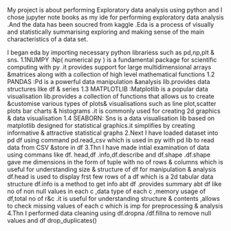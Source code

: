 My project is about performing Exploratory data analysis using python and I chose jupyter note books as my ide for performing exploratory data analysis .And the data has been soucred from kaggle .Eda is a process of visually and statistically summarising exploring and making sense of the main characteristics of a data set.

I began eda by importing necessary python librariess such as pd,np,plt & sns. 1.1NUMPY :Np( numerical py ) is a fundamental package for scientific computing with py .it provides support for large multidimensional arrays &matrices along with a collection of high level mathematical functions 1.2 PANDAS :Pd is a powerful data manipulation &analysis lib.provides data structures like df & series 1.3 MATPLOTLIB :Matplotlib is a popular data visualisation lib.provides a collection of functions that allows us to create &customise various types of plots& visualisations such as line plot,scatter plots bar charts & histograms .it is commonly used for creating 2d graphics & data visualisation 1.4 SEABORN: Sns is a data visualisation lib based on matplotlib designed for statistical graphics.it simplifies by creating informative & attractive statistical graphs 2.Next I have loaded dataset into pd df using command pd.read_csv which is used in py with pd lib to read data from CSV &store in df 3.Thn I have made intial examination of data using commans like df. head,df .info,df.describe and df.shape .df.shape gave me dimensions in the form of tuple with no of rows & columns which is useful for understanding size & structure of df for manipulation & analysis df.head is used to display frst few rows of a df which is a 2d tabular data structure df.info is a method to get info abt df .provides summary abt df like no of non null values in each c ,data type of each c ,memory usage of df,total no of r&c .it is useful for understanding structure & contents ,allows to check missing values of each c which is imp for preprocessing & analysis 4.Thn I performed data cleaning using df.dropna /df.fillna to remove null values and df drop_duplicates()
